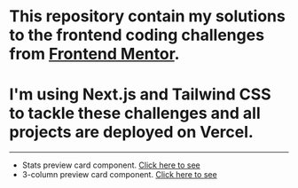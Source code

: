 # This repository contain my solutions to the frontend coding challenges from [Frontend Mentor](https://www.frontendmentor.io/challenges).
# I'm using Next.js and Tailwind CSS to tackle these challenges and all projects are deployed on Vercel.
---

- Stats preview card component. [Click here to see](https://frontend-mentor-challenges-stats-card-k1da2lm0v-hangczz.vercel.app/)
- 3-column preview card component. [Click here to see](https://frontend-mentor-challenges-nextjs.vercel.app/)
